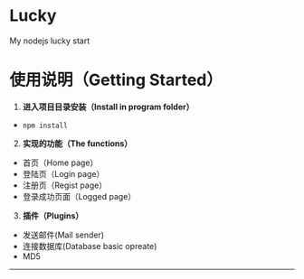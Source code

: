 # Lucky
My nodejs lucky start
# 使用说明（Getting Started）
1. **进入项目目录安装（Install in program folder）**
 * `npm install`

2. **实现的功能（The functions）** 
 * 首页（Home page）
 * 登陆页（Login page）
 * 注册页（Regist page）
 * 登录成功页面（Logged page）
  
3. **插件（Plugins）**
 * 发送邮件(Mail sender)
 * 连接数据库(Database basic opreate)
 * MD5
 


  ****     